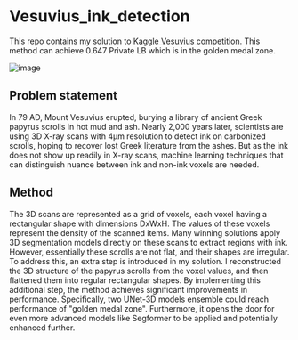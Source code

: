 # Vesuvius_ink_detection

This repo contains my solution to [Kaggle Vesuvius competition](https://www.kaggle.com/competitions/vesuvius-challenge-ink-detection). This method can achieve 0.647 Private LB which is in the golden medal zone.

![image](https://github.com/Robot-Eyes/Vesuvius_ink_detection/assets/100538999/f5657ce3-c448-408e-aeb5-e40022d73ca7)


## Problem statement

In 79 AD, Mount Vesuvius erupted, burying a library of ancient Greek papyrus scrolls in hot mud and ash. Nearly 2,000 years later, scientists are using 3D X-ray scans with 4µm resolution to detect ink on carbonized scrolls, hoping to recover lost Greek literature from the ashes. But as the ink does not show up readily in X-ray scans, machine learning techniques that can distinguish nuance between ink and non-ink voxels are needed.

## Method

The 3D scans are represented as a grid of voxels, each voxel having a rectangular shape with dimensions DxWxH. The values of these voxels represent the density of the scanned items. Many winning solutions apply 3D segmentation models directly on these scans to extract regions with ink. However, essentially these scrolls are not flat, and their shapes are irregular. To address this, an extra step is introduced in my solution. I reconstructed the 3D structure of the papyrus scrolls from the voxel values, and then flattened them into regular rectangular shapes. By implementing this additional step, the method achieves significant improvements in performance. Specifically, two UNet-3D models ensemble could reach performance of "golden medal zone". Furthermore, it opens the door for even more advanced models like Segformer to be applied and potentially enhanced further.
